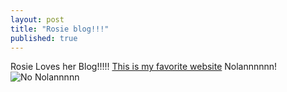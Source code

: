 ```yaml
---
layout: post
title: "Rosie blog!!!"
published: true
---
```




Rosie Loves her Blog!!!!!
[This is my favorite website](www.facebook.com "*Hint: its Facebook")
Nolannnnnn!
![No Nolannnnn]({{site.baseurl}}/_posts/IMG_1606.JPG)
